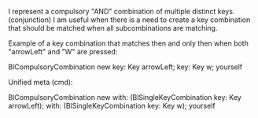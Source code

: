 I represent a compulsory "AND" combination of multiple distinct keys. (conjunction)
I am useful when there is a need to create a key combination that should be matched when all subcombinations are matching.

Example of a key combination that matches then and only then when both "arrowLeft" and "W" are pressed:

BlCompulsoryCombination new
	key: Key arrowLeft;
	key: Key w;
	yourself

Unified meta (cmd):

BlCompulsoryCombination new
	with: (BlSingleKeyCombination key: Key arrowLeft);
	with: (BlSingleKeyCombination key: Key w);
	yourself